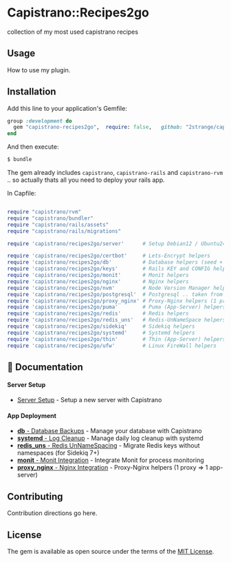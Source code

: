 # Capistrano::Recipes2go

collection of my most used capistrano recipes

## Usage
How to use my plugin.

## Installation
Add this line to your application's Gemfile:

```ruby
group :development do
  gem "capistrano-recipes2go",  require: false,   github: "2strange/capistrano-recipes2go"
end
```

And then execute:
```bash
$ bundle
```

The gem already includes `capistrano`, `capistrano-rails` and `capistrano-rvm` .. so actually thats all you need to deploy your rails app.


In Capfile:
```ruby

require "capistrano/rvm"
require "capistrano/bundler"
require "capistrano/rails/assets"
require "capistrano/rails/migrations"

require 'capistrano/recipes2go/server'      # Setup Debian12 / Ubuntu24 server tasks

require 'capistrano/recipes2go/certbot'     # Lets-Encrypt helpers
require 'capistrano/recipes2go/db'          # Database helpers (seed + yaml_db tasks)
require 'capistrano/recipes2go/keys'        # Rails KEY and CONFIG helpers
require 'capistrano/recipes2go/monit'       # Monit helpers
require 'capistrano/recipes2go/nginx'       # Nginx helpers
require 'capistrano/recipes2go/nvm'         # Node Version Manager helpers
require 'capistrano/recipes2go/postgresql'  # Postgresql .. taken from capistrano-postgresql, which is not maintained anymore
require 'capistrano/recipes2go/proxy_nginx' # Proxy-Nginx helpers (1 proxy => 1 app-server)
require 'capistrano/recipes2go/puma'        # Puma (App-Server) helpers
require 'capistrano/recipes2go/redis'       # Redis helpers
require 'capistrano/recipes2go/redis_uns'   # Redis-UnNameSpace helpers (Sidekiq 7+)
require 'capistrano/recipes2go/sidekiq'     # Sidekiq helpers
require 'capistrano/recipes2go/systemd'     # Systemd helpers
require 'capistrano/recipes2go/thin'        # Thin (App-Server) helpers
require 'capistrano/recipes2go/ufw'         # Linux FireWall helpers


```

## 📜 Documentation

#### Server Setup

- [Server Setup](docs/server.md) - Setup a new server with Capistrano


#### App Deployment

- [**db** - Database Backups](docs/db.md) - Manage your database with Capistrano
- [**systemd** - Log Cleanup](docs/systemd.md) - Manage daily log cleanup with systemd
- [**redis_uns** - Redis UnNameSpacing](docs/redis_uns.md) - Migrate Redis keys without namespaces (for Sidekiq 7+)
- [**monit** - Monit Integration](docs/monit.md) - Integrate Monit for process monitoring
- [**proxy_nginx** - Nginx Integration](docs/proxy_nginx.md) - Proxy-Nginx helpers (1 proxy => 1 app-server)




## Contributing
Contribution directions go here.

## License
The gem is available as open source under the terms of the [MIT License](https://opensource.org/licenses/MIT).
